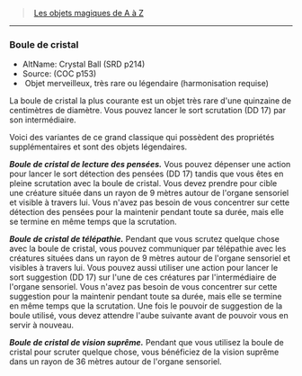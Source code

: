 ﻿---
!MagicItem
Type: Objet merveilleux
Rarity: très rarelégendaire
Attunement: harmonisation requise
Id: magicitems_az_hd.md#boule-de-cristal
ParentLink: magicitems_az_hd.md#les-objets-magiques-de-a-à-z
Name: Boule de cristal
ParentName: Les objets magiques de A à Z
NameLevel: 3
AltName: Crystal Ball (SRD p214)
Source: (COC p153)
Attributes: {}
AttributesDictionary: >+
  {}

---
> [Les objets magiques de A à Z](hd_magicitems_az_les_objets_magiques_de_a_a_z.md)

---

### Boule de cristal

- AltName: Crystal Ball (SRD p214)
- Source: (COC p153)
-  Objet merveilleux, très rare ou légendaire (harmonisation requise)

La boule de cristal la plus courante est un objet très rare d'une quinzaine de centimètres de diamètre. Vous pouvez lancer le sort scrutation (DD 17) par son intermédiaire.

Voici des variantes de ce grand classique qui possèdent des propriétés supplémentaires et sont des objets légendaires.

**_Boule de cristal de lecture des pensées._** Vous pouvez dépenser une action pour lancer le sort détection des pensées (DD 17) tandis que vous êtes en pleine scrutation avec la boule de cristal. Vous devez prendre pour cible une créature située dans un rayon de 9 mètres autour de l'organe sensoriel et visible à travers lui. Vous n'avez pas besoin de vous concentrer sur cette détection des pensées pour la maintenir pendant toute sa durée, mais elle se termine en même temps que la scrutation.

**_Boule de cristal de télépathie._** Pendant que vous scrutez quelque chose avec la boule de cristal, vous pouvez communiquer par télépathie avec les créatures situées dans un rayon de 9 mètres autour de l'organe sensoriel et visibles à travers lui. Vous pouvez aussi utiliser une action pour lancer le sort suggestion (DD 17) sur l'une de ces créatures par l'intermédiaire de l'organe sensoriel. Vous n'avez pas besoin de vous concentrer sur cette suggestion pour la maintenir pendant toute sa durée, mais elle se termine en même temps que la scrutation. Une fois le pouvoir de suggestion de la boule utilisé, vous devez attendre l'aube suivante avant de pouvoir vous en servir à nouveau.

**_Boule de cristal de vision suprême._** Pendant que vous utilisez la boule de cristal pour scruter quelque chose, vous bénéficiez de la vision suprême dans un rayon de 36 mètres autour de l'organe sensoriel.

